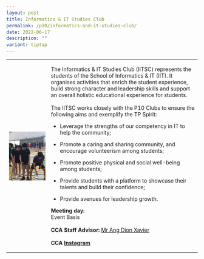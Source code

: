 ```yaml
---
layout: post
title: Informatics & IT Studies Club
permalink: /p10/informatics-and-it-studies-club/
date: 2022-06-17
description: ""
variant: tiptap
---
```

<table style="minWidth: 50px">
<colgroup>
<col>
<col>
</colgroup>
<tbody>
<tr>
<td rowspan="1" colspan="1">
<div class="isomer-image-wrapper">
<img style="display:block;margin-left:auto;margin-right:auto;" height="auto" width="100%" alt="Informatics &amp; IT Studies Club" src="/images/CCA_iitsc.jpg">
</div>
</td>
<td rowspan="1" colspan="1">
<p>The Informatics &amp; IT Studies Club (IITSC) represents the students
of the School of Informatics &amp; IT (IIT). It organises activities that
enrich the student experience, build strong character and leadership skills
and support an overall holistic educational experience for students.
<br>
<br>The IITSC works closely with the P10 Clubs to ensure the following aims
and exemplify the TP Spirit:
<br>
</p>
<ul data-tight="true" class="tight">
<li>
<p>Leverage the strengths of our competency in IT to help the community;</p>
</li>
<li>
<p>Promote a caring and sharing community, and encourage volunteerism among
students;</p>
</li>
<li>
<p>Promote positive physical and social well-being among students;</p>
</li>
<li>
<p>Provide students with a platform to showcase their talents and build their
confidence;</p>
</li>
<li>
<p>Provide avenues for leadership growth.</p>
</li>
</ul>
<p></p>
<p><strong>Meeting day:</strong> 
<br>Event Basis
<br>
<br><strong>CCA Staff Advisor:</strong>  <a href="mailto:Dion_ANG@TP.EDU.SG" rel="noopener noreferrer nofollow" target="_blank">Mr Ang Dion Xavier</a>
<br>
<br><strong>CCA <a href="https://www.instagram.com/officialiitsc" rel="noopener noreferrer nofollow" target="_blank">Instagram</a></strong>
</p>
</td>
</tr>
</tbody>
</table>
<p></p>